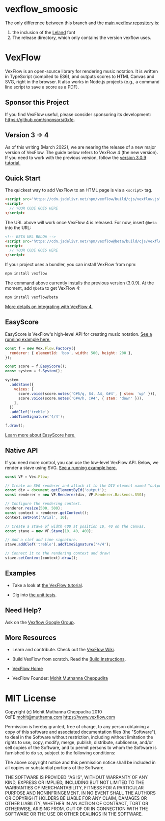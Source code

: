 # vexflow_smoosic
The only difference between this branch and the [main vexflow repository](https://github.com/AaronDavidNewman/vexflow.git) is:

1. the inclusion of the [Leland](https://github.com/MuseScoreFonts/Leland) font
2. The release directory, which only contains the version vexflow uses.

# VexFlow

VexFlow is an open-source library for rendering music notation. It is written in TypeScript (compiled to ES6), and outputs scores to HTML
Canvas and SVG, right in the browser. It also works in Node.js projects (e.g., a command line script to save a score as a PDF).

## Sponsor this Project

If you find VexFlow useful, please consider sponsoring its development: https://github.com/sponsors/0xfe.

## Version 3 &#x2192; 4

As of this writing (March 2022), we are nearing the release of a new major version of VexFlow. The guide below refers to VexFlow 4 (the new version). If you need to work with the previous version, follow the [version 3.0.9 tutorial.](https://github.com/0xfe/vexflow/wiki/VexFlow-3.0.9-Tutorial)

## Quick Start

The quickest way to add VexFlow to an HTML page is via a `<script>` tag.

```html
<script src="https://cdn.jsdelivr.net/npm/vexflow/build/cjs/vexflow.js"></script>
<script>
  // YOUR CODE GOES HERE
</script>
```

The URL above will work once VexFlow 4 is released. For now, insert `@beta` into the URL:

```html
<!-- BETA URL BELOW -->
<script src="https://cdn.jsdelivr.net/npm/vexflow@beta/build/cjs/vexflow.js"></script>
<script>
  // YOUR CODE GOES HERE
</script>
```

If your project uses a bundler, you can install VexFlow from npm:

```sh
npm install vexflow
```

The command above currently installs the previous version (3.0.9). At the moment, add `@beta` to get VexFlow 4:

```sh
npm install vexflow@beta
```

[More details on integrating with VexFlow 4.](https://github.com/0xfe/vexflow/wiki/VexFlow-4-Tutorial)

## EasyScore

EasyScore is VexFlow's high-level API for creating music notation.
[See a running example here.](https://jsfiddle.net/2pbh9xq0/)

```javascript
const f = new Vex.Flow.Factory({
  renderer: { elementId: 'boo', width: 500, height: 200 },
});

const score = f.EasyScore();
const system = f.System();

system
  .addStave({
    voices: [
      score.voice(score.notes('C#5/q, B4, A4, G#4', { stem: 'up' })),
      score.voice(score.notes('C#4/h, C#4', { stem: 'down' })),
    ],
  })
  .addClef('treble')
  .addTimeSignature('4/4');

f.draw();
```

[Learn more about EasyScore here.](https://github.com/0xfe/vexflow/wiki/Using-EasyScore)

## Native API

If you need more control, you can use the low-level VexFlow API.
Below, we render a stave using SVG. [See a running example here.](https://jsfiddle.net/j6dpazx2/)

```javascript
const VF = Vex.Flow;

// Create an SVG renderer and attach it to the DIV element named "output".
const div = document.getElementById('output');
const renderer = new VF.Renderer(div, VF.Renderer.Backends.SVG);

// Configure the rendering context.
renderer.resize(500, 500);
const context = renderer.getContext();
context.setFont('Arial', 10);

// Create a stave of width 400 at position 10, 40 on the canvas.
const stave = new VF.Stave(10, 40, 400);

// Add a clef and time signature.
stave.addClef('treble').addTimeSignature('4/4');

// Connect it to the rendering context and draw!
stave.setContext(context).draw();
```

## Examples

- Take a look at [the VexFlow tutorial](https://github.com/0xfe/vexflow/wiki/Tutorial).

- Dig into [the unit tests](https://github.com/0xfe/vexflow/tree/master/tests).

## Need Help?

Ask on the [Vexflow Google Group](https://groups.google.com/forum/?fromgroups#!forum/vexflow).

## More Resources

- Learn and contribute. Check out the [VexFlow Wiki](https://github.com/0xfe/vexflow/wiki).

- Build VexFlow from scratch. Read the [Build Instructions](https://github.com/0xfe/vexflow/wiki/Build%2C-Test%2C-Release).

- [VexFlow Home](https://vexflow.com)

- VexFlow Founder: [Mohit Muthanna Cheppudira](https://muthanna.com)

# MIT License

Copyright (c) Mohit Muthanna Cheppudira 2010 <br/>
0xFE <mohit@muthanna.com> https://www.vexflow.com

Permission is hereby granted, free of charge, to any person obtaining a copy
of this software and associated documentation files (the "Software"), to deal
in the Software without restriction, including without limitation the rights
to use, copy, modify, merge, publish, distribute, sublicense, and/or sell
copies of the Software, and to permit persons to whom the Software is
furnished to do so, subject to the following conditions:

The above copyright notice and this permission notice shall be included in
all copies or substantial portions of the Software.

THE SOFTWARE IS PROVIDED "AS IS", WITHOUT WARRANTY OF ANY KIND, EXPRESS OR
IMPLIED, INCLUDING BUT NOT LIMITED TO THE WARRANTIES OF MERCHANTABILITY,
FITNESS FOR A PARTICULAR PURPOSE AND NONINFRINGEMENT. IN NO EVENT SHALL THE
AUTHORS OR COPYRIGHT HOLDERS BE LIABLE FOR ANY CLAIM, DAMAGES OR OTHER
LIABILITY, WHETHER IN AN ACTION OF CONTRACT, TORT OR OTHERWISE, ARISING FROM,
OUT OF OR IN CONNECTION WITH THE SOFTWARE OR THE USE OR OTHER DEALINGS IN
THE SOFTWARE.
